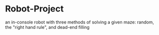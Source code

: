 # Robot-Project
an in-console robot with three methods of solving a given maze: random, the "right hand rule", and dead-end filling
